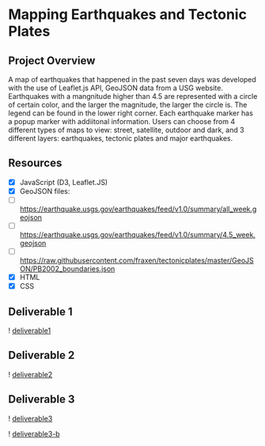 # Mapping Earthquakes and Tectonic Plates

## Project Overview 

A map of earthquakes that happened in the past seven days was developed with the use of Leaflet.js API, GeoJSON data from a USG website. Earthquakes with a mangnitude higher than 4.5 are represented with a circle of certain color, and the larger the magnitude, the larger the circle is. The legend can be found in the lower right corner. Each earthquake marker has a popup marker with addiitonal information. Users can choose from 4 different types of maps to view: street, satellite, outdoor and dark, and 3 different layers: earthquakes, tectonic plates and major earthquakes. 

## Resources 

- [x]  JavaScript (D3, Leaflet.JS)
- [x]  GeoJSON files: 
- [ ]  https://earthquake.usgs.gov/earthquakes/feed/v1.0/summary/all_week.geojson
- [ ]  https://earthquake.usgs.gov/earthquakes/feed/v1.0/summary/4.5_week.geojson
- [ ]  https://raw.githubusercontent.com/fraxen/tectonicplates/master/GeoJSON/PB2002_boundaries.json
- [x]  HTML
- [x]  CSS

## Deliverable 1

! [deliverable1]()

## Deliverable 2

! [deliverable2]()

## Deliverable 3 

! [deliverable3]()

! [deliverable3-b]()
